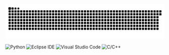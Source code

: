 
<!--
**KJA000/KJA000** is a ✨ _special_ ✨ repository because its `README.md` (this file) appears on your GitHub profile.

Here are some ideas to get you started:

- 🔭 I’m currently working on ...
- 🌱 I’m currently learning ...
- 👯 I’m looking to collaborate on ...
- 🤔 I’m looking for help with ...
- 💬 Ask me about ...
- 📫 How to reach me: ...
- 😄 Pronouns: ...
- ⚡ Fun fact: ...
-->
<img src="https://github.com/KJA000/KJA000/blob/output/github-contribution-grid-snake.svg"/>


![Python](https://img.shields.io/badge/Python-3776AB?style=for-the-badge&logo=Python&logoColor=white")
![Eclipse IDE](https://img.shields.io/badge/Eclipse%20IDE-2C2255.svg?&style=for-the-badge&logo=Eclipse%20IDE&logoColor=white)
![Visual Studio Code](https://img.shields.io/badge/Visual%20Studio%20Code-007ACC.svg?&style=for-the-badge&logo=Visual%20Studio%20Code&logoColor=white)
![C/C++](https://img.shields.io/badge/C/C++-3DDC84.svg?&style=for-the-badge&logo=cplusplus&logoColor=white)

<!--[![GitHub Streak](https://github-readme-streak-stats.herokuapp.com/?user=KJA000&theme=tokyonight)](https://git.io/streak-stats)-->
